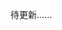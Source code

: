<!-- 

我选了最难的计算机考研科目408，下班时间之后我回家做题学习，但是很快发现跟的王道的课程难以理解，跟的汤家凤高数学习也很难输出，发现听的全懂，做的题都不会。但是我没有放弃，可是直到10月，我报名了考研考试，23年疫情封控接触后，刚好考试那几天第一次阳了发烧，就没去考试了。

2023年我早早地准备了考研的学习路线，希望充分准备，陆陆续续地学习，但是我发现自己的学习效率非常低，每天都在学习，但是没有产出。最后12月去考了，发现英语和政治竟然考的还可以，就是数学和408考的像没学过一样考得特别差。我当时想好了24年再考一次的。

24年年初，我把所有的考试资料都买好了，还买了一个计算机考研的网课。后面我想通了，第1点，读研需要花费3年时间，占用周末去学校学习，工作日上班。在我看来，计算机科学的学习，不一定要拿到个硕士文凭，而是要在项目中成长的，其实有兴趣自学也是可以达到自己目的的。第2点，我发现我是出自工作的焦虑而考虑考研提升学历，但是学校里面读硕士主要还是为一些学术类研究做人才储备的，我也在考虑我是否适合做学术研究而非项目开发。 -->

待更新......